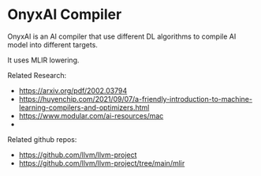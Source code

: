 # OnyxAI Compiler


OnyxAI is an AI compiler that use different DL algorithms to compile AI model into different targets.  

It uses MLIR lowering. 

Related Research:
- https://arxiv.org/pdf/2002.03794
- https://huyenchip.com/2021/09/07/a-friendly-introduction-to-machine-learning-compilers-and-optimizers.html
- https://www.modular.com/ai-resources/mac
- 
Related github repos:
- https://github.com/llvm/llvm-project
- https://github.com/llvm/llvm-project/tree/main/mlir
